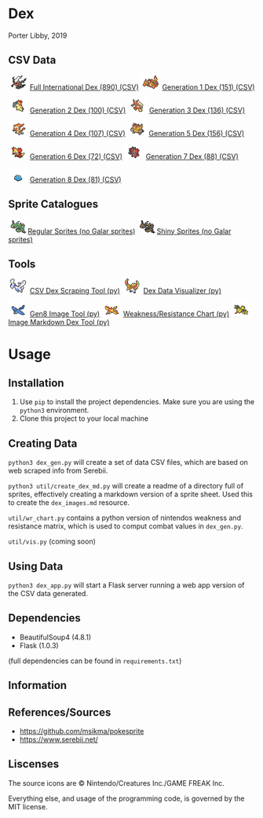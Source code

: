 # Dex
Porter Libby, 2019
## CSV Data
![img](static/regular/darkrai.png) [Full International Dex (890) (CSV)](data/all.csv)
![img](static/regular/charizard.png) [Generation 1 Dex (151) (CSV)](data/gen1.csv)

![img](static/regular/typhlosion.png) [Generation 2 Dex (100) (CSV)](data/gen2.csv)
![img](static/regular/blaziken.png) [Generation 3 Dex (136) (CSV)](data/gen3.csv)

![img](static/regular/infernape.png) [Generation 4 Dex (107) (CSV)](data/gen4.csv)
![img](static/regular/emboar.png) [Generation 5 Dex (156) (CSV)](data/gen5.csv)

![img](static/regular/delphox.png) [Generation 6 Dex (72) (CSV)](data/gen6.csv)
![img](static/regular/incineroar.png) [Generation 7 Dex (88) (CSV)](data/gen7.csv)

![img](static/shiny/ditto.png) [Generation 8 Dex (81) (CSV)](data/gen8.csv)

## Sprite Catalogues
![img](static/regular/rayquaza.png)[Regular Sprites (no Galar sprites)](normal_sprites.md) 
![img](static/shiny/rayquaza.png)[Shiny Sprites (no Galar sprites)](shiny_sprites.md) 

## Tools
![img](static/regular/lugia.png) [CSV Dex Scraping Tool (py)](tools/scrape_dex_csv.py)
![img](static/regular/ho-oh.png) [Dex Data Visualizer (py)](tools/vis_dex_data.py)

![img](static/regular/articuno.png) [Gen8 Image Tool (py)](tools/scrape_gen8_img.py)
![img](static/regular/moltres.png) [Weakness/Resistance Chart (py)](tools/wr_chart.py)
![img](static/regular/zapdos.png) [Image Markdown Dex Tool (py)](tools/gen_sprite_md.py)

# Usage
## Installation 
1. Use `pip` to install the project dependencies. Make sure you are using the `python3` environment.
2. Clone this project to your local machine

## Creating Data
`python3 dex_gen.py` will create a set of data CSV files, which are based on web scraped info from Serebii.

`python3 util/create_dex_md.py` will create a readme of a directory full of sprites, effectively creating a markdown version of a sprite sheet. Used this to create the `dex_images.md` resource.

`util/wr_chart.py` contains a python version of nintendos weakness and resistance matrix, which is used to comput combat values in `dex_gen.py`.

`util/vis.py` (coming soon) 

## Using Data
`python3 dex_app.py` will start a Flask server running a web app version of the CSV data generated.


## Dependencies
- BeautifulSoup4 (4.8.1)
- Flask (1.0.3)
  
(full dependencies can be found in `requirements.txt`)

## Information

## References/Sources
- https://github.com/msikma/pokesprite
- https://www.serebii.net/

## Liscenses
The source icons are © Nintendo/Creatures Inc./GAME FREAK Inc.

Everything else, and usage of the programming code, is governed by the MIT license.